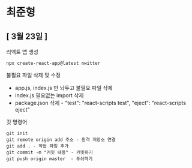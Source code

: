 # 최준형
## [ 3월 23일 ] 

리엑트 앱 생성

    npx create-react-app@latest nwitter

불필요 파일 삭제 및 수정
- app.js, index.js 만 놔두고 불필요 파일 삭제
- index.js 필요없는 import 삭제
- package.json 삭제 -
    "test": "react-scripts test",
    "eject": "react-scripts eject"

    
깃 명령어

    git init 
    git remote origin add 주소 - 원격 저장소 연결
    git add . - 작업 파일 추가
    git commit -m "커밋 내용" - 커밋하기
    git push origin master  - 푸쉬하기